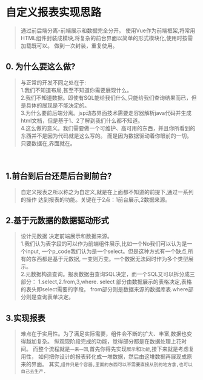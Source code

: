 # 自定义报表实现思路
 
>通过前后端分离-前端展示和数据完全分开。
使用Vue作为前端框架,将常用HTML组件封装成模块,将复杂的前台界面以简单的形式模块化,使用时按需加载既可以。
做到一次封装，重复使用。


## 0. 为什么要这么做?
>与正常的开发不同之处在于:<br/>
1.我们不知道布局,甚至不知道你需要展现什么。<br/>
2.我们不知道数据。即使有SQL能给我们什么,只能给我们查询结果而已，但是具体的展现是不能决定的。<br/>
3.为什么要前后端分离。jsp动态界面技术需要走容器解析java代码并生成html文档，但是基于1、2了解到我们什么都不知道。
<br/>4.这么做的意义。我们需要做一个可维护、高可用的东西，并且你所看到的东西并不是因为代码就是这么写的。
而是因为数据驱动着你眼前的一切。只要数据在,界面就在。
<br/>


## 1.前台到后台还是后台到前台?
>自定义报表之所以称之为自定义,就是在上面都不知道的前提下,通过一系列的操作
达到报表的功能。关键在于2点：1前台展示,2数据来源。

## 2.基于元数据的数据驱动形式

>设计元数据 决定前端展示和数据来源。<br/>
1.我们认为表字段的可以作为前端组件展示,比如一个No我们可以认为是一个input,
一个p_code我们认为是一个select。但是这种方式有一个缺点,所有的东西都是基于元数据,
一变则万变。一个数据无法同时作为多个类型展示。<br>
2.元数据构造查询。报表数据由查询SQL决定，而一个SQL又可以拆分成三部分：
1.select,2.from,3,where. select 部分由数据展示的表格决定,表格的表头即select需要的字段。
from部分则是数据来源的数据库表.where部分则是查询表单决定。

## 3.实现报表

>难点在于实用性。为了满足实际需要，组件会不断的扩大、丰富,数据也变得越加复杂。
纵观现阶段完成的功能，觉得部分都是在数据处理上花时间。
而整个流程就是``一来一回``,首先你得先实现`展示`和`功能`,接下来就是考虑复用性，
如何把你设计的报表转化成一堆数据，然后由这堆数据再展现成原来的界面。
其实,``组件只是个容器,里面的东西可以不需要直接从别的地方拿,也可以自己去生产.``


